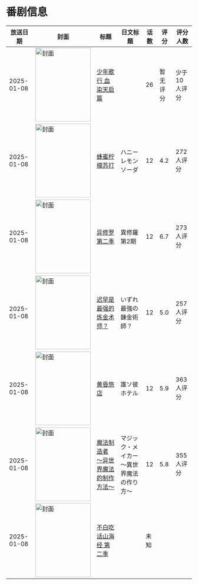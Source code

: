 # 番剧信息

|放送日期|封面|标题|日文标题|话数|评分|评分人数|
|---|---|---|---|---|---|---|
|2025-01-08|<img src="https://lain.bgm.tv/pic/cover/c/a0/78/458978_fw8C6.jpg" alt="封面" style="width:150px;height:200px;object-fit:cover;">|[少年歌行 血染天启篇](https://bangumi.tv/subject/458978)||26|暂无评分|少于10人评分|
|2025-01-08|<img src="https://lain.bgm.tv/pic/cover/c/84/d8/482719_40Qpd.jpg" alt="封面" style="width:150px;height:200px;object-fit:cover;">|[蜂蜜柠檬苏打](https://bangumi.tv/subject/482719)|ハニーレモンソーダ|12|4.2|272人评分|
|2025-01-08|<img src="https://lain.bgm.tv/pic/cover/c/85/36/485782_La4xf.jpg" alt="封面" style="width:150px;height:200px;object-fit:cover;">|[异修罗 第二季](https://bangumi.tv/subject/485782)|異修羅 第2期|12|6.7|273人评分|
|2025-01-08|<img src="https://lain.bgm.tv/pic/cover/c/64/85/493758_6ILLT.jpg" alt="封面" style="width:150px;height:200px;object-fit:cover;">|[迟早是最强的炼金术师？](https://bangumi.tv/subject/493758)|いずれ最強の錬金術師？|12|5.0|257人评分|
|2025-01-08|<img src="https://lain.bgm.tv/pic/cover/c/09/89/501033_2FzC2.jpg" alt="封面" style="width:150px;height:200px;object-fit:cover;">|[黄昏旅店](https://bangumi.tv/subject/501033)|誰ソ彼ホテル|12|5.9|363人评分|
|2025-01-08|<img src="https://lain.bgm.tv/pic/cover/c/00/da/503268_SdLDD.jpg" alt="封面" style="width:150px;height:200px;object-fit:cover;">|[魔法制造者 ～异世界魔法的制作方法～](https://bangumi.tv/subject/503268)|マジック・メイカー ～異世界魔法の作り方～|12|5.8|355人评分|
|2025-01-08|<img src="https://lain.bgm.tv/pic/cover/c/0f/5b/531869_e8bsk.jpg" alt="封面" style="width:150px;height:200px;object-fit:cover;">|[不白吃话山海经 第二季](https://bangumi.tv/subject/531869)||未知|||

